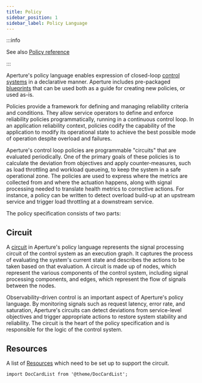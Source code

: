 ```yaml
---
title: Policy
sidebar_position: 1
sidebar_label: Policy Language
---
```


:::info

See also [Policy reference](/reference/policies/spec.md#policy)

:::

Aperture's policy language enables expression of closed-loop [control
systems][control-system] in a declarative manner. Aperture includes pre-packaged
[blueprints][blueprints] that can be used both as a guide for creating new
policies, or used as-is.

Policies provide a framework for defining and managing reliability criteria and
conditions. They allow service operators to define and enforce reliability
policies programmatically, running in a continuous control loop. In an
application reliability context, policies codify the capability of the
application to modify its operational state to achieve the best possible mode of
operation despite overload and failures.

Aperture's control loop policies are programmable "circuits" that are evaluated
periodically. One of the primary goals of these policies is to calculate the
deviation from objectives and apply counter-measures, such as load throttling
and workload queueing, to keep the system in a safe operational zone. The
policies are used to express where the metrics are collected from and where the
actuation happens, along with signal processing needed to translate health
metrics to corrective actions. For instance, a policy can be written to detect
overload build-up at an upstream service and trigger load throttling at a
downstream service.

The policy specification consists of two parts:

## Circuit

A [circuit][circuit] in Aperture's policy language represents the signal
processing circuit of the control system as an execution graph. It captures the
process of evaluating the system's current state and describes the actions to be
taken based on that evaluation. A circuit is made up of nodes, which represent
the various components of the control system, including signal processing
components, and edges, which represent the flow of signals between the nodes.

Observability-driven control is an important aspect of Aperture's policy
language. By monitoring signals such as request latency, error rate, and
saturation, Aperture's circuits can detect deviations from service-level
objectives and trigger appropriate actions to restore system stability and
reliability. The circuit is the heart of the policy specification and is
responsible for the logic of the control system.

## Resources

A list of [Resources][resources] which need to be set up to support the circuit.

```mdx-code-block
import DocCardList from '@theme/DocCardList';
```

<DocCardList />

[circuit]: /concepts/policy/circuit.md
[resources]: /concepts/policy/resources.md
[blueprints]: /reference/policies/bundled-blueprints/bundled-blueprints.md
[control-system]: https://en.wikipedia.org/wiki/Control_system
